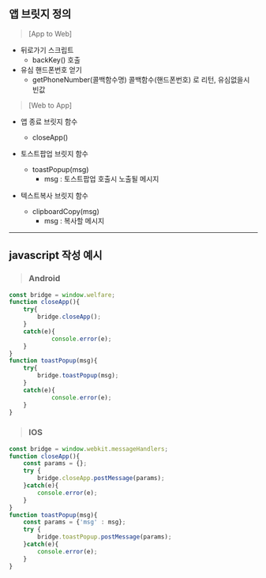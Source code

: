 ## 앱 브릿지 정의

> [App to Web]
+ 뒤로가기 스크립트
   + backKey() 호출
+ 유심 핸드폰번호 얻기 
   + getPhoneNumber(콜백함수명) 콜백함수(핸드폰번호) 로 리턴, 유심없을시 빈값

> [Web to App]
+ 앱 종료 브릿지 함수
   + closeApp()

+ 토스트팝업 브릿지 함수
   + toastPopup(msg)
     - msg : 토스트팝업 호출시 노출될 메시지

+ 텍스트복사 브릿지 함수
   + clipboardCopy(msg)
     - msg : 복사할 메시지
---
## javascript 작성 예시
> ### Android
```javascript
const bridge = window.welfare;
function closeApp(){
	try{
		bridge.closeApp();
	}
	catch(e){
     		console.error(e);
   	}
}
function toastPopup(msg){
	try{
		bridge.toastPopup(msg);
	}
	catch(e){
     		console.error(e);
   	}
}
```
> ### IOS
```javascript
const bridge = window.webkit.messageHandlers;
function closeApp(){
	const params = {};
	try {
		bridge.closeApp.postMessage(params);
	}catch(e){
		console.error(e);
	}
}
function toastPopup(msg){
	const params = {'msg' : msg};
	try {
		bridge.toastPopup.postMessage(params);
	}catch(e){
		console.error(e);
	}
}
```
